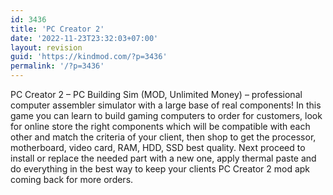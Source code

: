 ```yaml
---
id: 3436
title: 'PC Creator 2'
date: '2022-11-23T23:32:03+07:00'
layout: revision
guid: 'https://kindmod.com/?p=3436'
permalink: '/?p=3436'
---
```


PC Creator 2 – PC Building Sim (MOD, Unlimited Money) – professional computer assembler simulator with a large base of real components! In this game you can learn to build gaming computers to order for customers, look for online store the right components which will be compatible with each other and match the criteria of your client, then shop to get the processor, motherboard, video card, RAM, HDD, SSD best quality. Next proceed to install or replace the needed part with a new one, apply thermal paste and do everything in the best way to keep your clients PC Creator 2 mod apk coming back for more orders.